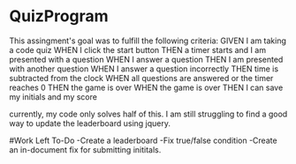 # QuizProgram

This assingment's goal was to fulfill the following criteria: 
GIVEN I am taking a code quiz
WHEN I click the start button
THEN a timer starts and I am presented with a question
WHEN I answer a question
THEN I am presented with another question
WHEN I answer a question incorrectly
THEN time is subtracted from the clock
WHEN all questions are answered or the timer reaches 0
THEN the game is over
WHEN the game is over
THEN I can save my initials and my score

currently, my code only solves half of this. I am still struggling to find a good way to update the leaderboard using jquery. 

#Work Left To-Do 
 -Create a leaderboard
 -Fix true/false condition 
 -Create an in-document fix for submitting inititals. 
